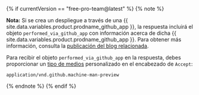 {% if currentVersion == "free-pro-team@latest" %}
{% note %}

**Nota:** Si se crea un despliegue a través de una {{ site.data.variables.product.prodname_github_app }}, la respuesta incluirá el objeto `performed_via_github_app` con información acerca de dicha {{ site.data.variables.product.prodname_github_app }}. Para obtener más información, consulta la [publicación del blog relacionada](https://developer.github.com/changes/2016-09-14-Integrations-Early-Access).

Para recibir el objeto `performed_via_github_app` en la respuesta, debes proporcionar un [tipo de medios](/v3/media) personalizado en el encabezado de `Accept`:

```
application/vnd.github.machine-man-preview
```

{% endnote %}
{% endif %}
